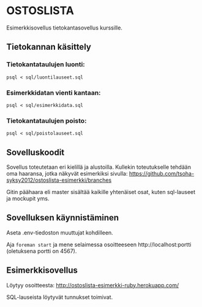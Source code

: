 # OSTOSLISTA

Esimerkkisovellus tietokantasovellus kurssille.

## Tietokannan käsittely

### Tietokantataulujen luonti:

    psql < sql/luontilauseet.sql

### Esimerkkidatan vienti kantaan:

    psql < sql/esimerkkidata.sql

### Tietokantataulujen poisto:

    psql < sql/poistolauseet.sql

## Sovelluskoodit

Sovellus toteutetaan eri kielillä ja alustoilla. Kullekin toteutukselle tehdään oma haaransa, jotka näkyvät esimerkiksi sivulla: https://github.com/tsoha-syksy2012/ostoslista-esimerkki/branches

Gitin päähaara eli master sisältää kaikille yhtenäiset osat, kuten sql-lauseet ja mockupit yms.

## Sovelluksen käynnistäminen

Aseta .env-tiedoston muuttujat kohdilleen.

Aja `foreman start` ja mene selaimessa osoitteeseen http://localhost:portti (oletuksena portti on 4567).

## Esimerkkisovellus

Löytyy osoitteesta: http://ostoslista-esimerkki-ruby.herokuapp.com/

SQL-lauseista löytyvät tunnukset toimivat.
